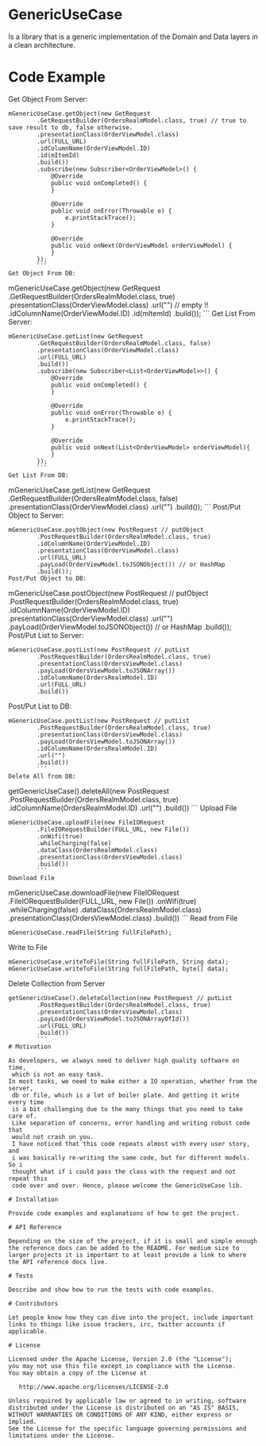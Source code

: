 # GenericUseCase

Is a library that is a generic implementation of the Domain and Data layers in a clean architecture. 

# Code Example

Get Object From Server:
```
mGenericUseCase.getObject(new GetRequest
        .GetRequestBuilder(OrdersRealmModel.class, true) // true to save result to db, false otherwise.
        .presentationClass(OrderViewModel.class)
        .url(FULL_URL)
        .idColumnName(OrderViewModel.ID)
        .id(mItemId)
        .build())
        .subscribe(new Subscriber<OrderViewModel>() {
            @Override
            public void onCompleted() {
            }

            @Override
            public void onError(Throwable e) {
                e.printStackTrace();
            }

            @Override
            public void onNext(OrderViewModel orderViewModel) {
            }
        });
        ```
Get Object From DB:
```
mGenericUseCase.getObject(new GetRequest
        .GetRequestBuilder(OrdersRealmModel.class, true)
        .presentationClass(OrderViewModel.class)
        .url("") // empty !!
        .idColumnName(OrderViewModel.ID)
        .id(mItemId)
        .build());
        ```
Get List From Server:
```
mGenericUseCase.getList(new GetRequest
        .GetRequestBuilder(OrdersRealmModel.class, false)
        .presentationClass(OrderViewModel.class)
        .url(FULL_URL)
        .build())
        .subscribe(new Subscriber<List<OrderViewModel>>() {
            @Override
            public void onCompleted() {
            }

            @Override
            public void onError(Throwable e) {
                e.printStackTrace();
            }

            @Override
            public void onNext(List<OrderViewModel> orderViewModel){
            }
        });
        ```
Get List From DB:
```
mGenericUseCase.getList(new GetRequest
        .GetRequestBuilder(OrdersRealmModel.class, false)
        .presentationClass(OrderViewModel.class)
        .url("")
        .build());
        ```
Post/Put Object to Server:
```
mGenericUseCase.postObject(new PostRequest // putObject
        .PostRequestBuilder(OrdersRealmModel.class, true)
        .idColumnName(OrderViewModel.ID)
        .presentationClass(OrderViewModel.class)
        .url(FULL_URL)
        .payLoad(OrderViewModel.toJSONObject()) // or HashMap 
        .build());
Post/Put Object to DB:
```
mGenericUseCase.postObject(new PostRequest // putObject
        .PostRequestBuilder(OrdersRealmModel.class, true)
        .idColumnName(OrderViewModel.ID)
        .presentationClass(OrderViewModel.class)
        .url("")
        .payLoad(OrderViewModel.toJSONObject()) // or HashMap 
        .build());
Post/Put List to Server:
```
mGenericUseCase.postList(new PostRequest // putList
        .PostRequestBuilder(OrdersRealmModel.class, true)
        .presentationClass(OrdersViewModel.class)
        .payLoad(OrdersViewModel.toJSONArray())
        .idColumnName(OrdersRealmModel.ID)
        .url(FULL_URL)
        .build())
```
Post/Put List to DB:
```
mGenericUseCase.postList(new PostRequest // putList
        .PostRequestBuilder(OrdersRealmModel.class, true)
        .presentationClass(OrdersViewModel.class)
        .payLoad(OrdersViewModel.toJSONArray())
        .idColumnName(OrdersRealmModel.ID)
        .url("")
        .build())
        ```
Delete All from DB:
```
getGenericUseCase().deleteAll(new PostRequest
        .PostRequestBuilder(OrdersRealmModel.class, true)
        .idColumnName(OrdersRealmModel.ID)
        .url("")
        .build())
        ```
Upload File
```
mGenericUseCase.uploadFile(new FileIORequest
        .FileIORequestBuilder(FULL_URL, new File())
        .onWifi(true)
        .whileCharging(false)
        .dataClass(OrdersRealmModel.class)
        .presentationClass(OrdersViewModel.class)
        .build())
        ```
Download File
```
mGenericUseCase.downloadFile(new FileIORequest
        .FileIORequestBuilder(FULL_URL, new File())
        .onWifi(true)
        .whileCharging(false)
        .dataClass(OrdersRealmModel.class)
        .presentationClass(OrdersViewModel.class)
        .build())
        ```
Read from File
```
mGenericUseCase.readFile(String fullFilePath);
```
Write to File
```
mGenericUseCase.writeToFile(String fullFilePath, String data);
mGenericUseCase.writeToFile(String fullFilePath, byte[] data);
```
Delete Collection from Server
```
getGenericUseCase().deleteCollection(new PostRequest // putList
        .PostRequestBuilder(OrdersRealmModel.class, true)
        .presentationClass(OrdersViewModel.class)
        .payLoad(OrdersViewModel.toJSONArrayOfId())
        .url(FULL_URL)
        .build())
        ```
# Motivation

As developers, we always need to deliver high quality software on time,
 which is not an easy task.
In most tasks, we need to make either a IO operation, whether from the server,
 db or file, which is a lot of boiler plate. And getting it write every time
 is a bit challenging due to the many things that you need to take care of. 
 Like separation of concerns, error handling and writing robust code that 
 would not crash on you.
 I have noticed that this code repeats almost with every user story, and 
 i was basically re-writing the same code, but for different models. So i 
 thought what if i could pass the class with the request and not repeat this
 code over and over. Hence, please welcome the GenericUseCase lib.

# Installation

Provide code examples and explanations of how to get the project.

# API Reference

Depending on the size of the project, if it is small and simple enough the reference docs can be added to the README. For medium size to larger projects it is important to at least provide a link to where the API reference docs live.

# Tests

Describe and show how to run the tests with code examples.

# Contributors

Let people know how they can dive into the project, include important links to things like issue trackers, irc, twitter accounts if applicable.

# License

Licensed under the Apache License, Version 2.0 (the "License");
you may not use this file except in compliance with the License.
You may obtain a copy of the License at

   http://www.apache.org/licenses/LICENSE-2.0

Unless required by applicable law or agreed to in writing, software
distributed under the License is distributed on an "AS IS" BASIS,
WITHOUT WARRANTIES OR CONDITIONS OF ANY KIND, either express or implied.
See the License for the specific language governing permissions and
limitations under the License.
